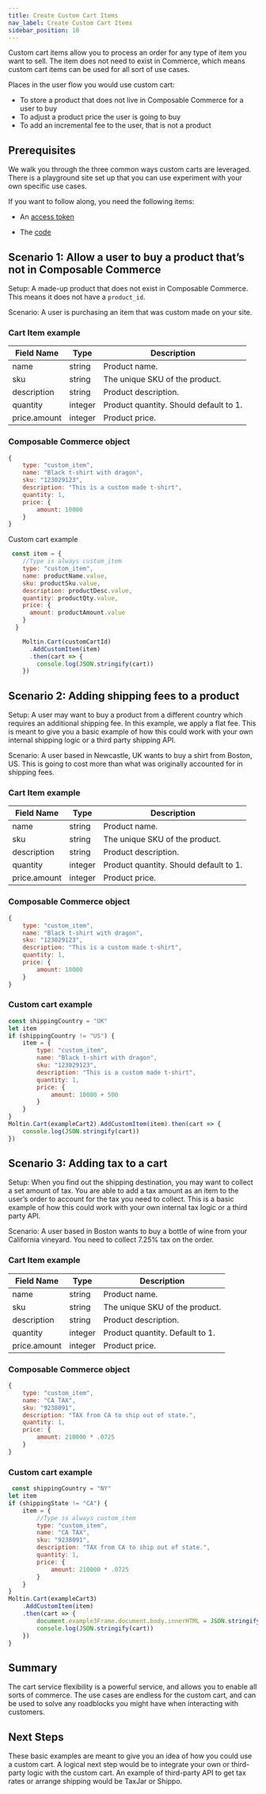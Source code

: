 ```yaml
---
title: Create Custom Cart Items
nav_label: Create Custom Cart Items
sidebar_position: 10
---
```


Custom cart items allow you to process an order for any type of item you want to sell. The item does not need to exist in Commerce, which means custom cart items can be used for all sort of use cases.

Places in the user flow you would use custom cart:

- To store a product that does not live in Composable Commerce for a user to buy
- To adjust a product price the user is going to buy
- To add an incremental fee to the user, that is not a product

## Prerequisites

We walk you through the three common ways custom carts are leveraged. There is a playground site set up that you can use experiment with your own specific use cases.

If you want to follow along, you need the following items:

- An [access token](../docs/commerce-cloud/api-overview/your-first-api-request#get-an-access-token)

- The [code](https://gist.github.com/gje4)


## Scenario 1: Allow a user to buy a product thatʼs not in Composable Commerce

Setup: A made-up product that does not exist in Composable Commerce. This means it does not have a `product_id`.

Scenario: A user is purchasing an item that was custom made on your site.

### Cart Item example

| Field Name | Type | Description |
| --- | --- | --- |
| name | string | Product name. |
| sku | string | The unique SKU of the product. |
| description | string | Product description. |
| quantity | integer | Product quantity. Should default to 1. |
| price.amount | integer | Product price. |

### Composable Commerce object

```javascript
{
	type: "custom_item",
	name: "Black t-shirt with dragon",
	sku: "123029123",
	description: "This is a custom made t-shirt",
	quantity: 1,
	price: {
		amount: 10000
	}
}
```

Custom cart example

```javascript
 const item = {
    //Type is always custom_item
    type: "custom_item",
    name: productName.value,
    sku: productSku.value,
    description: productDesc.value,
    quantity: productQty.value,
    price: {
      amount: productAmount.value
    }
  }

    Moltin.Cart(customCartId)
      .AddCustomItem(item)
      .then(cart => {
        console.log(JSON.stringify(cart))
	})
```

## Scenario 2: Adding shipping fees to a product

Setup: A user may want to buy a product from a different country which requires an additional shipping fee. In this example, we apply a flat fee. This is meant to give you a basic example of how this could work with your own internal shipping logic or a third party shipping API.

Scenario: A user based in Newcastle, UK wants to buy a shirt from Boston, US. This is going to cost more than what was originally accounted for in shipping fees.

### Cart Item example

| Field Name | Type | Description |
| --- | --- | --- |
| name | string | Product name. |
| sku | string | The unique SKU of the product. |
| description | string | Product description. |
| quantity | integer | Product quantity. Should default to 1. |
| price.amount | integer | Product price. |

### Composable Commerce object

```javascript
{
	type: "custom_item",
	name: "Black t-shirt with dragon",
	sku: "123029123",
	description: "This is a custom made t-shirt",
	quantity: 1,
	price: {
		amount: 10000
	}
}
```

### Custom cart example

```javascript
const shippingCountry = "UK"
let item
if (shippingCountry != "US") {
	item = {
		type: "custom_item",
		name: "Black t-shirt with dragon",
		sku: "123029123",
		description: "This is a custom made t-shirt",
		quantity: 1,
		price: {
			amount: 10000 + 500
		}
	}
}
Moltin.Cart(exampleCart2).AddCustomItem(item).then(cart => {
	console.log(JSON.stringify(cart))
})
```

## Scenario 3: Adding tax to a cart

Setup: When you find out the shipping destination, you may want to collect a set amount of tax. You are able to add a tax amount as an item to the userʼs order to account for the tax you need to collect. This is a basic example of how this could work with your own internal tax logic or a third party API.

Scenario: A user based in Boston wants to buy a bottle of wine from your California vineyard. You need to collect 7.25% tax on the order.

### Cart Item example

| Field Name | Type | Description |
| --- | --- | --- |
| name | string | Product name. |
| sku | string | The unique SKU of the product. |
| description | string | Product description. |
| quantity | integer | Product quantity. Default to 1. |
| price.amount | integer | Product price. |

### Composable Commerce object

```javascript
{
	type: "custom_item",
	name: "CA TAX",
	sku: "9238091",
	description: "TAX from CA to ship out of state.",
	quantity: 1,
	price: {
		amount: 210000 * .0725
	}
}
```

### Custom cart example

```javascript
 const shippingCountry = "NY"
let item
if (shippingState != "CA") {
	item = {
		//Type is always custom_item
		type: "custom_item",
		name: "CA TAX",
		sku: "9238091",
		description: "TAX from CA to ship out of state.",
		quantity: 1,
		price: {
			amount: 210000 * .0725
		}
	}
}
Moltin.Cart(exampleCart3)
	.AddCustomItem(item)
	.then(cart => {
		document.example3Frame.document.body.innerHTML = JSON.stringify(cart)
		console.log(JSON.stringify(cart))
	})
}
```

## Summary

The cart service flexibility is a powerful service, and allows you to enable all sorts of commerce. The use cases are endless for the custom cart, and can be used to solve any roadblocks you might have when interacting with customers.

## Next Steps

These basic examples are meant to give you an idea of how you could use a custom cart. A logical next step would be to integrate your own or third-party logic with the custom cart. An example of third-party API to get tax rates or arrange shipping would be TaxJar or Shippo.

